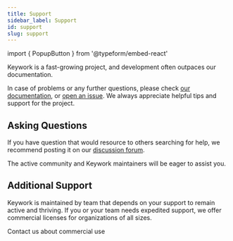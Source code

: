 ```yaml
---
title: Support
sidebar_label: Support
id: support
slug: support
---
```


import { PopupButton } from '@typeform/embed-react'

Keywork is a fast-growing project, and development often outpaces our documentation.

In case of problems or any further questions, please check [our documentation](https://keywork.app), or [open an issue](https://github.com/nirrius/keywork/issues/new).
We always appreciate helpful tips and support for the project.


## Asking Questions

If you have question that would resource to others searching for help,
we recommend posting it on our [discussion forum](https://github.com/nirrius/keywork/discussions).

The active community and Keywork maintainers will be eager to assist you.

## Additional Support

Keywork is maintained by team that depends on your support to remain active and thriving.
If you or your team needs expedited support, we offer commercial licenses for organizations of all sizes.

<PopupButton id="rTHsvoxn" className="button button--primary">Contact us about commercial use</PopupButton>
